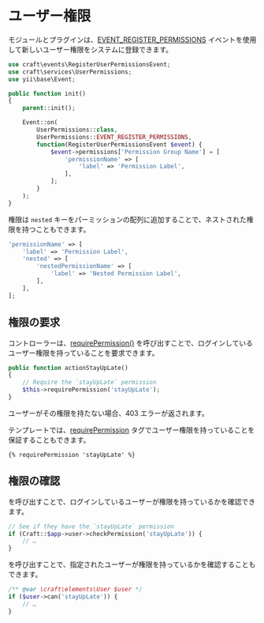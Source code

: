 # ユーザー権限

モジュールとプラグインは、[EVENT_REGISTER_PERMISSIONS](api:craft\services\UserPermissions::EVENT_REGISTER_PERMISSIONS) イベントを使用して新しいユーザー権限をシステムに登録できます。

```php
use craft\events\RegisterUserPermissionsEvent;
use craft\services\UserPermissions;
use yii\base\Event;

public function init()
{
    parent::init();

    Event::on(
        UserPermissions::class,
        UserPermissions::EVENT_REGISTER_PERMISSIONS,
        function(RegisterUserPermissionsEvent $event) {
            $event->permissions['Permission Group Name'] = [
                'permissionName' => [
                    'label' => 'Permission Label',
                ],
            ];
        }
    );
}
```

権限は `nested` キーをパーミッションの配列に追加することで、ネストされた権限を持つこともできます。

```php
'permissionName' => [
    'label' => 'Permission Label',
    'nested' => [
        'nestedPermissionName' => [
            'label' => 'Nested Permission Label',
        ],
    ],
];
```

## 権限の要求

コントローラーは、[requirePermission()](api:craft\web\Controller::requirePermission()) を呼び出すことで、ログインしているユーザー権限を持っていることを要求できます。

```php
public function actionStayUpLate()
{
    // Require the `stayUpLate` permission
    $this->requirePermission('stayUpLate');
}
```

ユーザーがその権限を持たない場合、403 エラーが返されます。

テンプレートでは、[requirePermission](../dev/tags/requirepermission.md) タグでユーザー権限を持っていることを保証することもできます。

```twig
{% requirePermission 'stayUpLate' %}
```

## 権限の確認

を呼び出すことで、ログインしているユーザーが権限を持っているかを確認できます。

```php
// See if they have the `stayUpLate` permission
if (Craft::$app->user->checkPermission('stayUpLate')) {
    // …
}
```

を呼び出すことで、指定されたユーザーが権限を持っているかを確認することもできます。

```php
/** @var \craft\elements\User $user */
if ($user->can('stayUpLate')) {
    // …
}
```
